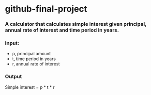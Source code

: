 # github-final-project

### A calculator that calculates simple interest given principal, annual rate of interest and time period in years.
### Input:
- p, principal amount
- t, time period in years
- r, annual rate of interest
### Output
   Simple interest = p * t * r

